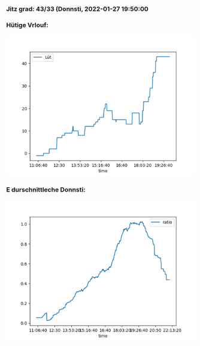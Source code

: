 ### Jitz grad: 43/33 (Donnsti, 2022-01-27 19:50:00

### Hütige Vrlouf:
![Graph](Today.png)

### E durschnittleche Donnsti:
![Graph](Donnsti.png)